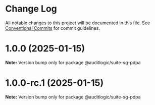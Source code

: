 # Change Log

All notable changes to this project will be documented in this file.
See [Conventional Commits](https://conventionalcommits.org) for commit guidelines.

# 1.0.0 (2025-01-15)

**Note:** Version bump only for package @auditlogic/suite-sg-pdpa





# 1.0.0-rc.1 (2025-01-15)

**Note:** Version bump only for package @auditlogic/suite-sg-pdpa
